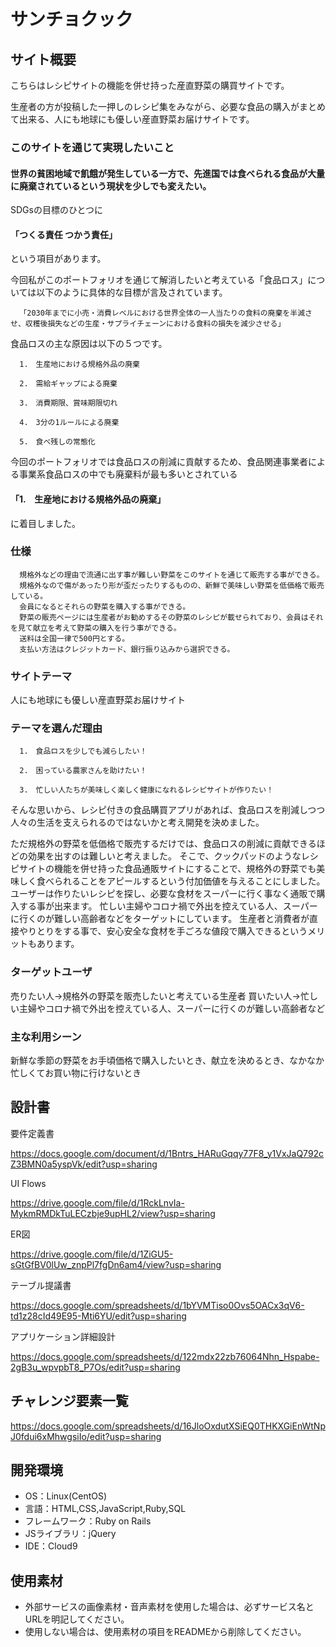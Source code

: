 # サンチョクック

## サイト概要
こちらはレシピサイトの機能を併せ持った産直野菜の購買サイトです。

生産者の方が投稿した一押しのレシピ集をみながら、必要な食品の購入がまとめて出来る、人にも地球にも優しい産直野菜お届けサイトです。



### このサイトを通じて実現したいこと

#### 世界の貧困地域で飢餓が発生している一方で、先進国では食べられる食品が大量に廃棄されているという現状を少しでも変えたい。


SDGsの目標のひとつに
#### 「つくる責任 つかう責任」　
という項目があります。

今回私がこのポートフォリオを通じて解消したいと考えている「食品ロス」については以下のように具体的な目標が言及されています。


      「2030年までに小売・消費レベルにおける世界全体の一人当たりの食料の廃棄を半減させ、収穫後損失などの生産・サプライチェーンにおける食料の損失を減少させる」


食品ロスの主な原因は以下の５つです。

      1.　生産地における規格外品の廃棄

      2.　需給ギャップによる廃棄

      3.　消費期限、賞味期限切れ

      4.　3分の1ルールによる廃棄

      5.　食べ残しの常態化


今回のポートフォリオでは食品ロスの削減に貢献するため、食品関連事業者による事業系食品ロスの中でも廃棄料が最も多いとされている

#### 「1.　生産地における規格外品の廃棄」

に着目しました。



### 仕様
      規格外などの理由で流通に出す事が難しい野菜をこのサイトを通じて販売する事ができる。
      規格外なので傷があったり形が歪だったりするものの、新鮮で美味しい野菜を低価格で販売している。
      会員になるとそれらの野菜を購入する事ができる。
      野菜の販売ページには生産者がお勧めするその野菜のレシピが載せられており、会員はそれを見て献立を考えて野菜の購入を行う事ができる。
      送料は全国一律で500円とする。
      支払い方法はクレジットカード、銀行振り込みから選択できる。



### サイトテーマ
人にも地球にも優しい産直野菜お届けサイト



### テーマを選んだ理由

      1.　食品ロスを少しでも減らしたい！

      2.　困っている農家さんを助けたい！

      3.　忙しい人たちが美味しく楽しく健康になれるレシピサイトが作りたい！

そんな思いから、レシピ付きの食品購買アプリがあれば、食品ロスを削減しつつ人々の生活を支えられるのではないかと考え開発を決めました。


ただ規格外の野菜を低価格で販売するだけでは、食品ロスの削減に貢献できるほどの効果を出すのは難しいと考えました。
そこで、クックパッドのようなレシピサイトの機能を併せ持った食品通販サイトにすることで、規格外の野菜でも美味しく食べられることをアピールするという付加価値を与えることにしました。 
ユーザーは作りたいレシピを探し、必要な食材をスーパーに行く事なく通販で購入する事が出来ます。 
忙しい主婦やコロナ禍で外出を控えている人、スーパーに行くのが難しい高齢者などをターゲットにしています。
生産者と消費者が直接やりとりをする事で、安心安全な食材を手ごろな値段で購入できるというメリットもあります。



### ターゲットユーザ
売りたい人→規格外の野菜を販売したいと考えている生産者
買いたい人→忙しい主婦やコロナ禍で外出を控えている人、スーパーに行くのが難しい高齢者など



### 主な利用シーン
新鮮な季節の野菜をお手頃価格で購入したいとき、献立を決めるとき、なかなか忙しくてお買い物に行けないとき



## 設計書
要件定義書

https://docs.google.com/document/d/1Bntrs_HARuGqqy77F8_y1VxJaQ792cZ3BMN0a5yspVk/edit?usp=sharing


UI Flows

https://drive.google.com/file/d/1RckLnvIa-MykmRMDkTuLECzbje9upHL2/view?usp=sharing


ER図

https://drive.google.com/file/d/1ZiGU5-sGtGfBV0lUw_znpPl7fgDn6am4/view?usp=sharing


テーブル提議書

https://docs.google.com/spreadsheets/d/1bYVMTiso0Ovs5OACx3qV6-td1z28cId49E95-Mti6YU/edit?usp=sharing


アプリケーション詳細設計

https://docs.google.com/spreadsheets/d/122mdx22zb76064Nhn_Hspabe-2gB3u_wpvpbT8_P7Os/edit?usp=sharing

## チャレンジ要素一覧
https://docs.google.com/spreadsheets/d/16JloOxdutXSiEQ0THKXGiEnWtNpJ0fdui6xMhwgsiIo/edit?usp=sharing



## 開発環境
- OS：Linux(CentOS)
- 言語：HTML,CSS,JavaScript,Ruby,SQL
- フレームワーク：Ruby on Rails
- JSライブラリ：jQuery
- IDE：Cloud9



## 使用素材
- 外部サービスの画像素材・音声素材を使用した場合は、必ずサービス名とURLを明記してください。
- 使用しない場合は、使用素材の項目をREADMEから削除してください。
